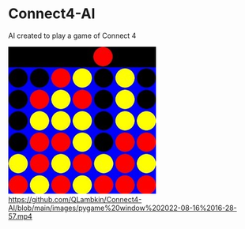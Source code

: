# Connect4-AI
AI created to play a game of Connect 4

![alt text](https://github.com/QLambkin/Connect4-AI/blob/main/images/Connect4.jpg)
https://github.com/QLambkin/Connect4-AI/blob/main/images/pygame%20window%202022-08-16%2016-28-57.mp4
